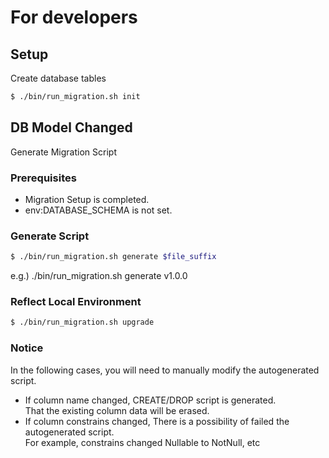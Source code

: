 # For developers

## Setup
Create database tables
```bash
$ ./bin/run_migration.sh init
```

## DB Model Changed
Generate Migration Script

### Prerequisites
* Migration Setup is completed.
* env:DATABASE_SCHEMA is not set.

### Generate Script
```bash
$ ./bin/run_migration.sh generate $file_suffix
```
e.g.) ./bin/run_migration.sh generate v1.0.0

### Reflect Local Environment
```bash
$ ./bin/run_migration.sh upgrade
```

### Notice
In the following cases, you will need to manually modify the autogenerated script.
* If column name changed, CREATE/DROP script is generated.   
That the existing column data will be erased.
* If column constrains changed, There is a possibility of failed the autogenerated script.  
For example, constrains changed Nullable to NotNull, etc